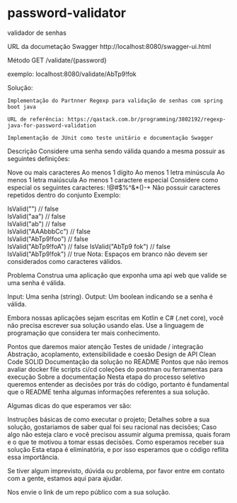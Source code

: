 # password-validator
validador de senhas


URL da documetação Swagger
http://localhost:8080/swagger-ui.html


Método GET /validate/{password}

exemplo: localhost:8080/validate/AbTp9!fok


Solução: 
	
	Implementação do Partnner Regexp para validação de senhas com spring boot java
	
	URL de referência: https://qastack.com.br/programming/3802192/regexp-java-for-password-validation
	
	Implementação de JUnit como teste unitário e documentação Swagger

Descrição
Considere uma senha sendo válida quando a mesma possuir as seguintes definições:

Nove ou mais caracteres
Ao menos 1 dígito
Ao menos 1 letra minúscula
Ao menos 1 letra maiúscula
Ao menos 1 caractere especial
Considere como especial os seguintes caracteres: !@#$%^&*()-+
Não possuir caracteres repetidos dentro do conjunto
Exemplo:

IsValid("") // false  
IsValid("aa") // false  
IsValid("ab") // false  
IsValid("AAAbbbCc") // false  
IsValid("AbTp9!foo") // false  
IsValid("AbTp9!foA") // false
IsValid("AbTp9 fok") // false
IsValid("AbTp9!fok") // true
Nota: Espaços em branco não devem ser considerados como caracteres válidos.

Problema
Construa uma aplicação que exponha uma api web que valide se uma senha é válida.

Input: Uma senha (string).
Output: Um boolean indicando se a senha é válida.

Embora nossas aplicações sejam escritas em Kotlin e C# (.net core), você não precisa escrever sua solução usando elas. Use a linguagem de programação que considera ter mais conhecimento.

Pontos que daremos maior atenção
Testes de unidade / integração
Abstração, acoplamento, extensibilidade e coesão
Design de API
Clean Code
SOLID
Documentação da solução no README
Pontos que não iremos avaliar
docker file
scripts ci/cd
coleções do postman ou ferramentas para execução
Sobre a documentação
Nesta etapa do processo seletivo queremos entender as decisões por trás do código, portanto é fundamental que o README tenha algumas informações referentes a sua solução.

Algumas dicas do que esperamos ver são:

Instruções básicas de como executar o projeto;
Detalhes sobre a sua solução, gostariamos de saber qual foi seu racional nas decisões;
Caso algo não esteja claro e você precisou assumir alguma premissa, quais foram e o que te motivou a tomar essas decisões.
Como esperamos receber sua solução
Esta etapa é eliminatória, e por isso esperamos que o código reflita essa importância.

Se tiver algum imprevisto, dúvida ou problema, por favor entre em contato com a gente, estamos aqui para ajudar.

Nos envie o link de um repo público com a sua solução.
